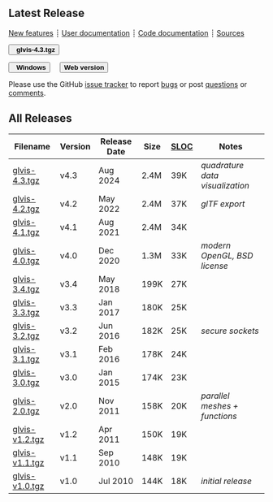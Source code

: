 ## Latest Release

[New features](https://github.com/glvis/glvis/blob/v4.3/CHANGELOG)
┊ [User documentation](https://github.com/glvis/glvis/blob/v4.3/README.md)
┊ [Code documentation](http://glvis.github.io/doxygen/html/index.html)
┊ [Sources](https://github.com/glvis/glvis)

[<button type="button" class="btn btn-success">
**<i class="fa fa-download"></i>&nbsp; glvis-4.3.tgz**
</button>](https://bit.ly/glvis-4-3)
&nbsp;&nbsp;&nbsp;
<!--
[<button type="button" class="btn btn-success">
**<i class="fa fa-apple"></i>&nbsp; Mac**
</button>](https://bit.ly/glvis-mac)
&nbsp;&nbsp;&nbsp;
-->
[<button type="button" class="btn btn-success">
**<i class="fa fa-windows"></i>&nbsp; Windows**
</button>](https://bit.ly/glvis-win)
&nbsp;&nbsp;&nbsp;
[<button type="button" class="btn btn-primary">
**Web version**
</button>](https://glvis.org/live)


Please use the GitHub [issue tracker](https://github.com/glvis/glvis/issues)
to report [bugs](https://github.com/glvis/glvis/issues/new?labels=bug)
or post [questions](https://github.com/glvis/glvis/issues/new?labels=question)
or [comments](https://github.com/glvis/glvis/issues/new?labels=comment).

## All Releases

 **Filename** | **Version** | **Release Date** | **Size** | **[SLOC](https://github.com/AlDanial/cloc)** | **Notes** |
 ------------ | ----------- | ---------------- | -------- | --------------------------------------- | --------- |
  [glvis-4.3.tgz](https://bit.ly/glvis-4-3)   | v4.3 | Aug 2024 | 2.4M | 39K  | _quadrature data visualization_ |
  [glvis-4.2.tgz](https://bit.ly/glvis-4-2)   | v4.2 | May 2022 | 2.4M | 37K  | _glTF export_ |
  [glvis-4.1.tgz](https://bit.ly/glvis-4-1)   | v4.1 | Aug 2021 | 2.4M | 34K  |  |
  [glvis-4.0.tgz](https://bit.ly/glvis-4-0)   | v4.0 | Dec 2020 | 1.3M | 33K  | _modern OpenGL, BSD license_ |
  [glvis-3.4.tgz](https://bit.ly/glvis-3-4)   | v3.4 | May 2018 | 199K | 27K |  |
  [glvis-3.3.tgz](https://goo.gl/C0Oadw) | v3.3 | Jan 2017 | 180K | 25K |  |
  [glvis-3.2.tgz](https://goo.gl/hzupg1) | v3.2 | Jun 2016 | 182K | 25K | _secure sockets_ |
  [glvis-3.1.tgz](https://goo.gl/gQZuu9) | v3.1 | Feb 2016 | 178K | 24K |
  [glvis-3.0.tgz](https://goo.gl/HcdvqY) | v3.0 | Jan 2015 | 174K | 23K |
  [glvis-2.0.tgz](https://goo.gl/B4NBVU) | v2.0 | Nov 2011 | 158K | 20K | _parallel meshes + functions_ |
  [glvis-v1.2.tgz](https://goo.gl/QLcnzW) | v1.2 | Apr 2011 | 150K | 19K |
  [glvis-v1.1.tgz](https://goo.gl/n7wMF9) | v1.1 | Sep 2010 | 148K | 19K |
  [glvis-v1.0.tgz](https://goo.gl/a5slBh) | v1.0 | Jul 2010 | 144K | 18K | _initial release_
